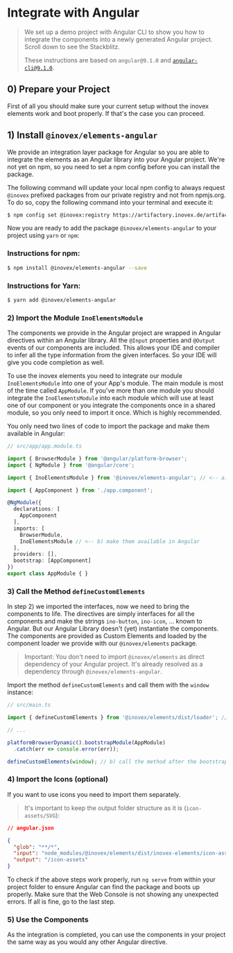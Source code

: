 # Integrate with Angular

> We set up a demo project with Angular CLI to show you how to integrate the components into a newly generated Angular
> project. Scroll down to see the Stackblitz.
>
> These instructions are based on `angular@9.1.0` and [`angular-cli@9.1.0`](https://cli.angular.io/).

## 0) Prepare your Project

First of all you should make sure your current setup without the inovex elements work and boot properly.
If that's the case you can proceed.

## 1) Install `@inovex/elements-angular`

We provide an integration layer package for Angular so you are able to integrate the elements as an Angular library
into your Angular project. We're not yet on npm, so you need to set a npm config before you can install the package.

The following command will update your local npm config to always request `@inovex` prefixed packages from our private
registry and not from npmjs.org. To do so, copy the following command into your terminal and execute it:

```sh
$ npm config set @inovex:registry https://artifactory.inovex.de/artifactory/api/npm/internal-npm/
```

Now you are ready to add the package `@inovex/elements-angular` to your project using `yarn` or `npm`:

### Instructions for npm:

```sh
$ npm install @inovex/elements-angular --save
```

### Instructions for Yarn:

```sh
$ yarn add @inovex/elements-angular
```

### 2) Import the Module `InoElementsModule`

The components we provide in the Angular project are wrapped in Angular directives within an Angular library.
All the `@Input` properties and `@Output` events of our components are included. This allows your IDE
and compiler to infer all the type information from the given interfaces. So your IDE will give you
code completion as well.

To use the inovex elements you need to integrate our module `InoElementsModule` into one of your App's
module. The main module is most of the time called `AppModule`. If you've more than one module you should
integrate the `InoElementsModule` into each module which will use at least one of our component or you integrate
the components once in a shared module, so you only need to import it once. Which is highly recommended.

You only need two lines of code to import the package and make them available in Angular:

```typescript
// src/app/app.module.ts

import { BrowserModule } from '@angular/platform-browser';
import { NgModule } from '@angular/core';

import { InoElementsModule } from '@inovex/elements-angular'; // <-- a) import our package

import { AppComponent } from './app.component';

@NgModule({
  declarations: [
    AppComponent
  ],
  imports: [
    BrowserModule,
    InoElementsModule // <-- b) make them available in Angular
  ],
  providers: [],
  bootstrap: [AppComponent]
})
export class AppModule { }
```

### 3) Call the Method `defineCustomElements`

In step 2) we imported the interfaces, now we need to bring the components to life. The directives are simply
interfaces for all the components and make the strings `ino-button`, `ino-icon`, ... known to Angular. But
our Angular Library doesn't (yet) instantiate the components. The components are provided as Custom Elements
and loaded by the component loader we provide with our `@inovex/elements` package.

> Important: You don't need to import `@inovex/elements` as direct dependency of your Angular project. It's already
> resolved as a dependency through `@inovex/elements-angular`.

Import the method `defineCustomElements` and call them with the `window` instance:

```typescript
// src/main.ts

import { defineCustomElements } from '@inovex/elements/dist/loader'; // a) import the method

// ...

platformBrowserDynamic().bootstrapModule(AppModule)
  .catch(err => console.error(err));

defineCustomElements(window); // b) call the method after the bootstrap
```

### 4) Import the Icons (optional)

If you want to use icons you need to import them separately.

> It's important to keep the output folder structure as it is (`icon-assets/SVG`):

```json
// angular.json

{
  "glob": "**/*",
  "input": "node_modules/@inovex/elements/dist/inovex-elements/icon-assets",
  "output": "/icon-assets"
}
```

To check if the above steps work properly, run `ng serve` from within your project folder to ensure
Angular can find the package and boots up properly. Make sure that the Web Console is not showing
any unexpected errors. If all is fine, go to the last step.

### 5) Use the Components

As the integration is completed, you can use the components in your project the same way as you would
any other Angular directive.
<!--
To help you getting started, we created a simple todo app where you can get in touch and play around:

<iframe width="100%" height="600px" src="https://stackblitz.com/edit/ino-elements-angular-example?embed=1&file=index.js" />
-->
